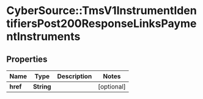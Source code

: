 # CyberSource::TmsV1InstrumentIdentifiersPost200ResponseLinksPaymentInstruments

## Properties
Name | Type | Description | Notes
------------ | ------------- | ------------- | -------------
**href** | **String** |  | [optional] 


